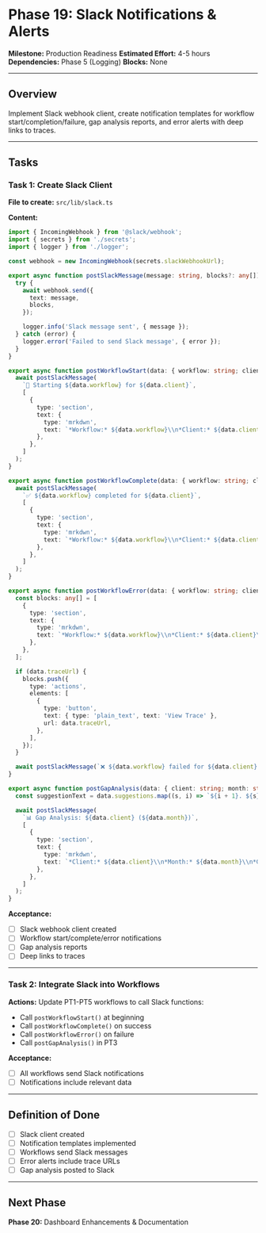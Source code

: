 # Phase 19: Slack Notifications & Alerts

**Milestone:** Production Readiness
**Estimated Effort:** 4-5 hours
**Dependencies:** Phase 5 (Logging)
**Blocks:** None

---

## Overview

Implement Slack webhook client, create notification templates for workflow start/completion/failure, gap analysis reports, and error alerts with deep links to traces.

---

## Tasks

### Task 1: Create Slack Client

**File to create:** `src/lib/slack.ts`

**Content:**
```typescript
import { IncomingWebhook } from '@slack/webhook';
import { secrets } from './secrets';
import { logger } from './logger';

const webhook = new IncomingWebhook(secrets.slackWebhookUrl);

export async function postSlackMessage(message: string, blocks?: any[]): Promise<void> {
  try {
    await webhook.send({
      text: message,
      blocks,
    });

    logger.info('Slack message sent', { message });
  } catch (error) {
    logger.error('Failed to send Slack message', { error });
  }
}

export async function postWorkflowStart(data: { workflow: string; client: string }): Promise<void> {
  await postSlackMessage(
    `🚀 Starting ${data.workflow} for ${data.client}`,
    [
      {
        type: 'section',
        text: {
          type: 'mrkdwn',
          text: `*Workflow:* ${data.workflow}\\n*Client:* ${data.client}`,
        },
      },
    ]
  );
}

export async function postWorkflowComplete(data: { workflow: string; client: string; metrics: any }): Promise<void> {
  await postSlackMessage(
    `✅ ${data.workflow} completed for ${data.client}`,
    [
      {
        type: 'section',
        text: {
          type: 'mrkdwn',
          text: `*Workflow:* ${data.workflow}\\n*Client:* ${data.client}\\n*Metrics:* ${JSON.stringify(data.metrics)}`,
        },
      },
    ]
  );
}

export async function postWorkflowError(data: { workflow: string; client: string; error: string; traceUrl?: string }): Promise<void> {
  const blocks: any[] = [
    {
      type: 'section',
      text: {
        type: 'mrkdwn',
        text: `*Workflow:* ${data.workflow}\\n*Client:* ${data.client}\\n*Error:* ${data.error}`,
      },
    },
  ];

  if (data.traceUrl) {
    blocks.push({
      type: 'actions',
      elements: [
        {
          type: 'button',
          text: { type: 'plain_text', text: 'View Trace' },
          url: data.traceUrl,
        },
      ],
    });
  }

  await postSlackMessage(`❌ ${data.workflow} failed for ${data.client}`, blocks);
}

export async function postGapAnalysis(data: { client: string; month: string; gap: number; suggestions: string[] }): Promise<void> {
  const suggestionText = data.suggestions.map((s, i) => `${i + 1}. ${s}`).join('\\n');

  await postSlackMessage(
    `📊 Gap Analysis: ${data.client} (${data.month})`,
    [
      {
        type: 'section',
        text: {
          type: 'mrkdwn',
          text: `*Client:* ${data.client}\\n*Month:* ${data.month}\\n*Gap:* ${data.gap} leads\\n\\n*Suggestions:*\\n${suggestionText}`,
        },
      },
    ]
  );
}
```

**Acceptance:**
- [ ] Slack webhook client created
- [ ] Workflow start/complete/error notifications
- [ ] Gap analysis reports
- [ ] Deep links to traces

---

### Task 2: Integrate Slack into Workflows

**Actions:**
Update PT1-PT5 workflows to call Slack functions:
- Call `postWorkflowStart()` at beginning
- Call `postWorkflowComplete()` on success
- Call `postWorkflowError()` on failure
- Call `postGapAnalysis()` in PT3

**Acceptance:**
- [ ] All workflows send Slack notifications
- [ ] Notifications include relevant data

---

## Definition of Done

- [ ] Slack client created
- [ ] Notification templates implemented
- [ ] Workflows send Slack messages
- [ ] Error alerts include trace URLs
- [ ] Gap analysis posted to Slack

---

## Next Phase

**Phase 20:** Dashboard Enhancements & Documentation
